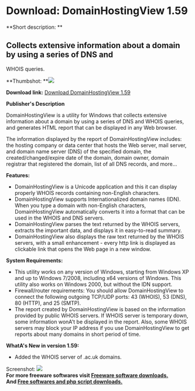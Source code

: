 # Download: DomainHostingView 1.59

**Short description: **

## Collects extensive information about a domain by using a series of DNS and
WHOIS queries.

  
**Thumbshot: **![](http://www.freewarefiles.com/screenshot/domainhostingview_md.jpg)   
  
**Download link:** [Download DomainHostingView 1.59](http://freesoftwares.boysofts.com/DomainHostingView_program_70066.html)  
  

**Publisher's Description**  
  

DomainHostingView is a utility for Windows that collects extensive information
about a domain by using a series of DNS and WHOIS queries, and generates HTML
report that can be displayed in any Web browser.

The information displayed by the report of DomainHostingView includes: the
hosting company or data center that hosts the Web server, mail server, and
domain name server (DNS) of the specified domain, the created/changed/expire
date of the domain, domain owner, domain registrar that registered the domain,
list of all DNS records, and more...

**Features:**

  * DomainHostingView is a Unicode application and this it can display properly WHOIS records containing non-English characters. 
  * DomainHostingView supports Internationalized domain names (IDN). When you type a domain with non-English characters, DomainHostingView automatically converts it into a format that can be used in the WHOIS and DNS servers. 
  * DomainHostingView parses the text returned by the WHOIS servers, extracts the important data, and displays it in easy-to-read summary. 
  * DomainHostingView also displays the raw text returned by the WHOIS servers, with a small enhancement - every http link is displayed as clickable link that opens the Web page in a new window. 

**System Requirements:**

  * This utility works on any version of Windows, starting from Windows XP and up to Windows 7/2008, including x64 versions of Windows. This utility also works on Windows 2000, but without the IDN support. 
  * Firewall/router requirements: You should allow DomainHostingView to connect the following outgoing TCP/UDP ports: 43 (WHOIS), 53 (DNS), 80 (HTTP), and 25 (SMTP). 
  * The report created by DomainHostingView is based on the information provided by public WHOIS servers. If WHOIS server is temporary down, some information wonA't be displayed in the report. Also, some WHOIS servers may block your IP address if you use DomainHostingView to get reports about many domains in short period of time. 

**WhatA's New in version 1.59:**

  * Added the WHOIS server of .ac.uk domains. 

  
  
Screenshot: ![](http://www.freewarefiles.com/screenshot/domainhostingview.jpg)  
**For more freeware softwares visit [Freeware software downloads.](http://freesoftwares.boysofts.com/)**   
**And [Free softwares and php script downloads.](http://www.boysofts.com/)**

